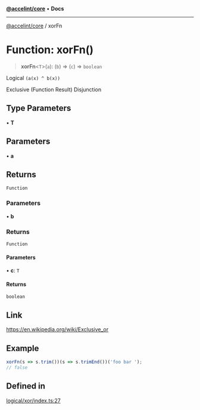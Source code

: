 [**@accelint/core**](../README.md) • **Docs**

***

[@accelint/core](../README.md) / xorFn

# Function: xorFn()

> **xorFn**\<`T`\>(`a`): (`b`) => (`c`) => `boolean`

Logical `(a(x) ^ b(x))`

Exclusive (Function Result) Disjunction

## Type Parameters

• **T**

## Parameters

• **a**

## Returns

`Function`

### Parameters

• **b**

### Returns

`Function`

#### Parameters

• **c**: `T`

#### Returns

`boolean`

## Link

https://en.wikipedia.org/wiki/Exclusive_or

## Example

```ts
xorFn(s => s.trim())(s => s.trimEnd())('foo bar ');
// false
```

## Defined in

[logical/xor/index.ts:27](https://github.com/gohypergiant/standard-toolkit/blob/424b88fd48a5bcc02ed99ee27fd64cd73349aa30/packages/core/src/logical/xor/index.ts#L27)
